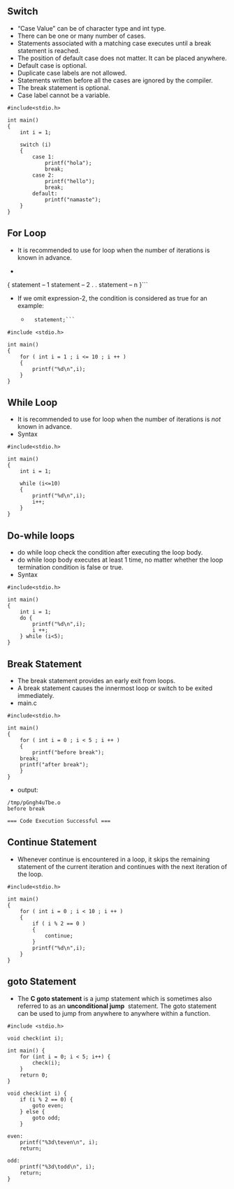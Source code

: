 ## Switch
- “Case Value” can be of character type and int type.
- There can be one or many number of cases.
- Statements associated with a matching case executes until a break statement is reached.
- The position of default case does not matter. It can be placed anywhere.
- Default case is optional.
- Duplicate case labels are not allowed.
- Statements written before all the cases are ignored by the compiler.
- The break statement is optional.
- Case label cannot be a variable.
```
#include<stdio.h>

int main() 
{
	int i = 1;
	
	switch (i)
	{
		case 1:
			printf("hola");
			break;
		case 2:
			printf("hello");
			break;
		default:
			printf("namaste");
	}
}
```

## For Loop
- It is recommended to use for loop when the number of iterations is known in advance.
- ```for (expression – 1(optional); expression – 2(optional); expression – 3(optional))
{ statement – 1
statement – 2 
.
.
statement – n }```
- If we omit expression-2, the condition is considered as true for an example:
	- ```for ( i = 0 ; ; i ++)
		statement;```
```
#include <stdio.h>

int main()
{
    for ( int i = 1 ; i <= 10 ; i ++ )
    {
        printf("%d\n",i);
    }
}
```

## While Loop
- It is recommended to use for loop when the number of iterations is *not* known in advance.
- Syntax
```
#include<stdio.h>

int main()
{
	int i = 1;

	while (i<=10) 
	{
		printf("%d\n",i);
		i++;
	}
}
```

## Do-while loops
- do while loop check the condition after executing the loop body.
- do while loop body executes at least 1 time, no matter whether the loop termination condition is false or true.
- Syntax
```
#include<stdio.h>

int main()
{
	int i = 1;
	do {
		printf("%d\n",i);
		i ++;
	} while (i<5);
}
```

## Break Statement
- The break statement provides an early exit from loops.
- A break statement causes the innermost loop or switch to be exited immediately.
- main.c
```
#include<stdio.h>

int main()
{
	for ( int i = 0 ; i < 5 ; i ++ ) 
	{
	    printf("before break");
	break;
	printf("after break");
	}
}
```
- output:
```
/tmp/pGngh4uTbe.o
before break

=== Code Execution Successful ===
```

## Continue Statement
- Whenever continue is encountered in a loop, it skips the remaining statement of the current iteration and continues with the next iteration of the loop.
```
#include<stdio.h>

int main()
{
	for ( int i = 0 ; i < 10 ; i ++ ) 
	{
	    if ( i % 2 == 0 )
	    {
	        continue;
	    }
	    printf("%d\n",i);
	}
}
```

## goto Statement
- The **C goto statement** is a jump statement which is sometimes also referred to as an **unconditional jump**  statement. The goto statement can be used to jump from anywhere to anywhere within a function.

```
#include <stdio.h>

void check(int i);

int main() {
    for (int i = 0; i < 5; i++) {
        check(i);
    }
    return 0;
}

void check(int i) {
    if (i % 2 == 0) {
        goto even;
    } else {
        goto odd;
    }

even:
    printf("%3d\teven\n", i);
    return;

odd:
    printf("%3d\todd\n", i);
    return;
}
```

